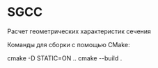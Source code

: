 # SGCC
Расчет геометрических характеристик сечения

Команды для сборки с помощью CMake:

cmake -D STATIC=ON ..
cmake --build .
